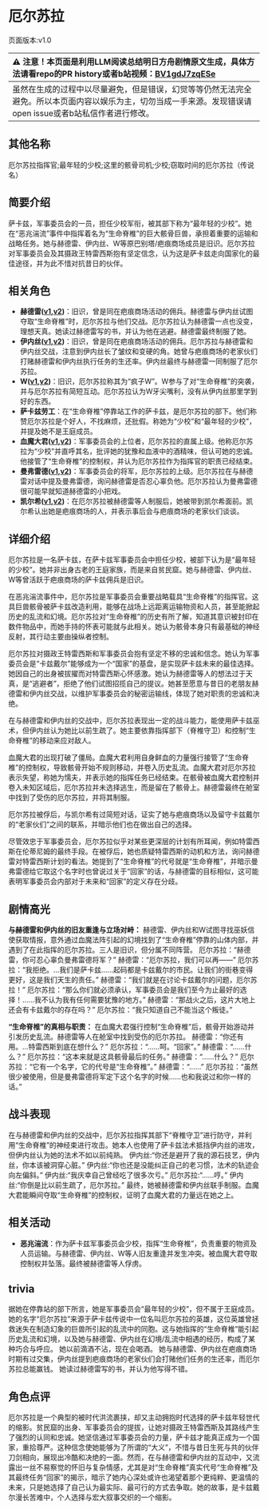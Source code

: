 # 厄尔苏拉
页面版本:v1.0
 

| :warning: 注意！本页面是利用LLM阅读总结明日方舟剧情原文生成，具体方法请看repo的PR history或者b站视频：[BV1gdJ7zqESe](https://www.bilibili.com/video/BV1gdJ7zqESe/)         |
|:----------------------------|
| 虽然在生成的过程中以尽量避免，但是错误，幻觉等等仍然无法完全避免。所以本页面内容以娱乐为主，切勿当成一手来源。发现错误请open issue或者b站私信作者进行修改。|



## 其他名称
厄尔苏拉指挥官;最年轻的少校;这里的骸骨司机;少校;窃取时间的厄尔苏拉（传说名）
## 简要介绍
萨卡兹，军事委员会的一员，担任少校军衔，被其部下称为“最年轻的少校”。她在“恶兆湍流”事件中指挥着名为“生命脊椎”的巨大骸骨巨兽，承担着重要的运输和战略任务。她与赫德雷、伊内丝、W等原巴别塔/疤痕商场成员是旧识。厄尔苏拉对军事委员会及其摄政王特雷西斯抱有坚定信念，认为这是萨卡兹走向国家化的最佳途径，并为此不惜对抗昔日的伙伴。
## 相关角色
-   **赫德雷([v1](char_4088_hodrer.md),[v2](../char_v3/char_4088_hodrer.md))**：旧识，曾是同在疤痕商场活动的佣兵。赫德雷与伊内丝试图夺取“生命脊椎”时，厄尔苏拉与他们交战。厄尔苏拉认为赫德雷一点也没变，理想天真。她读过赫德雷写的书，并认为他在逃避。赫德雷最终制服了她。
-   **伊内丝([v1](char_4087_ines.md),[v2](../char_v3/char_4087_ines.md))**：旧识，曾是同在疤痕商场活动的佣兵。厄尔苏拉与赫德雷和伊内丝交战，注意到伊内丝长了皱纹和变硬的角。她曾与疤痕商场的老家伙们打赌赫德雷和伊内丝执行任务的生还率。伊内丝最终与赫德雷一同制服了厄尔苏拉。
-   **W([v1](char_113_cqbw.md),[v2](../char_v3/char_113_cqbw.md))**：旧识，厄尔苏拉称其为“疯子W”。W参与了对“生命脊椎”的突袭，并与厄尔苏拉有简短互动。厄尔苏拉认为W牙尖嘴利，没有从伊内丝那里学到好的东西。
-   **萨卡兹劳工**：在“生命脊椎”停靠站工作的萨卡兹，是厄尔苏拉的部下。他们称赞厄尔苏拉是个好人，不找麻烦，还批假。称她为“少校”和“最年轻的少校”，并提及她不是王庭成员。
-   **血魔大君([v1](extended_char_xue_mo_da_jun.md),[v2](../char_v3/extended_char_xue_mo_da_jun.md))**：军事委员会的上位者，厄尔苏拉的直属上级。他称厄尔苏拉为“少校”并直呼其名，批评她的犹豫和血液中的酒精味，但认可她的忠诚。他接管了“生命脊椎”的控制权，并认为厄尔苏拉作为指挥官的职责已经结束。
-   **曼弗雷德([v1](extended_char_man_fu_lei_de.md),[v2](../char_v3/extended_char_man_fu_lei_de.md))**：军事委员会的将军，厄尔苏拉的上级。厄尔苏拉在与赫德雷对话中提及曼弗雷德，询问赫德雷是否忍心辜负他。厄尔苏拉认为曼弗雷德很可能早就知道赫德雷的小把戏。
-   **凯尔希([v1](char_003_kalts.md),[v2](../char_v3/char_003_kalts.md))**：在厄尔苏拉被赫德雷等人制服后，她被带到凯尔希面前。凯尔希认出她是疤痕商场的人，并表示事后会与疤痕商场的老家伙们谈谈。
## 详细介绍
厄尔苏拉是一名萨卡兹，在萨卡兹军事委员会中担任少校，被部下认为是“最年轻的少校”。她并非出身古老的王庭家族，而是来自贫民窟。她与赫德雷、伊内丝、W等曾活跃于疤痕商场的萨卡兹佣兵是旧识。

在恶兆湍流事件中，厄尔苏拉是军事委员会重要战略载具“生命脊椎”的指挥官。这具巨兽骸骨被萨卡兹改造利用，能够在战场上远距离运输物资和人员，甚至能掀起历史的乱流和幻境。厄尔苏拉对“生命脊椎”的历史有所了解，知道其意识被封印在数件物品中，而她手持的怀表可能就与此相关。她认为骸骨本身只有最基础的神经反射，其行动主要由操纵者控制。

厄尔苏拉对摄政王特雷西斯和军事委员会抱有坚定不移的忠诚和信念。她认为军事委员会是“卡兹戴尔”能够成为一个“国家”的基盘，是实现萨卡兹未来的最佳选择。她因自己的出身被拔擢而对特雷西斯心怀感激。她认为赫德雷等人的想法过于天真，是“逃避者”，拒绝了他们试图招揽自己的提议。她甚至愿意与昔日的老朋友赫德雷和伊内丝交战，以维护军事委员会的秘密运输线，体现了她对职责的忠诚和决绝。

在与赫德雷和伊内丝的交战中，厄尔苏拉表现出一定的战斗能力，能使用萨卡兹巫术，但伊内丝认为她比以前生疏了。她主要依靠指挥部下（脊椎守卫）和控制“生命脊椎”的移动来应对敌人。

血魔大君的出现打破了僵局。血魔大君利用自身鲜血的力量强行接管了“生命脊椎”的控制权，导致骸骨开始不规则移动，并卷入历史乱流。血魔大君对厄尔苏拉表示失望，称她为懦夫，并表示她的指挥任务已经结束。在骸骨被血魔大君控制并卷入未知区域后，厄尔苏拉并未选择逃生，而是留在了骸骨上。赫德雷最终在舱室中找到了受伤的厄尔苏拉，并将其制服。

厄尔苏拉被俘后，与凯尔希有过简短对话，证实了她与疤痕商场以及留守卡兹戴尔的“老家伙们”之间的联系，并暗示他们也在做出自己的选择。

尽管效忠于军事委员会，厄尔苏拉似乎对某些更深层的计划有所耳闻，例如特雷西斯在伦蒂尼姆的最终手段。在被俘后，她也质疑特雷西斯的动机和方法，询问赫德雷对特雷西斯计划的看法。她提到了“生命脊椎”的代号就是“生命脊椎”，并暗示曼弗雷德给它取这个名字时也曾说过关于“回家”的话，与赫德雷的目标相似，这可能表明军事委员会内部对于未来和“回家”的定义存在分歧。
## 剧情高光
**与赫德雷和伊内丝的旧友重逢与立场对峙：**
赫德雷、伊内丝和W试图寻找巫妖信使获取情报，意外通过血魔法阵引起的幻境找到了“生命脊椎”停靠的山体内部，并遇到了在此指挥的厄尔苏拉。三人是旧识，但分属不同阵营。
厄尔苏拉：“赫德雷，你可忍心辜负曼弗雷德将军？”
赫德雷：“厄尔苏拉，我们可以再——”
厄尔苏拉：“我拒绝。...我们是萨卡兹......起码都是卡兹戴尔的市民。让我们的街巷变得更好，这是我们天生的责任。”
赫德雷：“我们就是在讨论卡兹戴尔的问题，厄尔苏拉！”
厄尔苏拉：“那么你们就必须承认，军事委员会是我们至今为止最好的选择！......我不认为我有任何需要犹豫的地方。”
赫德雷：“那战火之后，这片大地上还会有卡兹戴尔的存在吗？”
厄尔苏拉：“我只知道自己不能当这个叛徒。”

**“生命脊椎”的真相与职责：**
在血魔大君强行控制“生命脊椎”后，骸骨开始游动并引发历史乱流。赫德雷等人在舱室中找到受伤的厄尔苏拉。
赫德雷：“你还有用。...特雷西斯到底在想什么？”
厄尔苏拉：“......呵。“回家”。”
赫德雷：“......什么？”
厄尔苏拉：“这本来就是这具骸骨最后的任务。”
赫德雷：“......什么？”
厄尔苏拉：“它有一个名字，它的代号是“生命脊椎”。”
赫德雷：“......”
厄尔苏拉：“虽然很少被使用，但是曼弗雷德将军定下这个名字的时候......也和我说过和你一样的话。”
## 战斗表现
在与赫德雷和伊内丝的交战中，厄尔苏拉指挥其部下“脊椎守卫”进行防守，并利用“生命脊椎”的神经束进行攻击。她本人也使用了萨卡兹法术抵挡伊内丝的进攻，但伊内丝认为她的法术不如以前纯熟。
伊内丝:“你还是避开了我的源石技艺，伊内丝，你本该被洞穿心脏。”
伊内丝:“你也还是没能纠正自己的老习惯，法术的轨迹会向左偏斜。”
伊内丝:“我庆幸自己曾经吃了很多次亏。”
厄尔苏拉:“......哼。”
伊内丝:“你倒是比以前生疏了，厄尔苏拉。”
最终，她被赫德雷和伊内丝联手制服。血魔大君能瞬间夺取“生命脊椎”的控制权，证明了血魔大君的力量远在她之上。
## 相关活动
-   **恶兆湍流**：作为萨卡兹军事委员会少校，指挥“生命脊椎”，负责重要的物资及人员运输。与赫德雷、伊内丝、W等人旧友重逢并发生冲突。被血魔大君夺取控制权并坠落。最终被赫德雷等人俘虏。
## trivia
据她在停靠站的部下所言，她是军事委员会“最年轻的少校”，但不属于王庭成员。
她的名字“厄尔苏拉”来源于萨卡兹传说中一位名叫厄尔苏拉的英雄，这位英雄曾拯救迷失在制造幻象的巨兽所引起的乱流中的同胞。这与她指挥的“生命脊椎”能引起历史乱流和幻境，以及她与赫德雷、伊内丝在幻境/乱流中相遇的经历，构成了某种巧合与呼应。
她以前滴酒不沾，现在会喝酒。
她与赫德雷、伊内丝在疤痕商场时期有过交集，伊内丝提到疤痕商场的老家伙们会打赌他们任务的生还率，而厄尔苏拉总能赢钱。
她读过赫德雷写的书，并认为他写得不错。
## 角色点评
厄尔苏拉是一个典型的被时代洪流裹挟，却又主动拥抱时代选择的萨卡兹年轻世代的缩影。贫民窟的出身、军事委员会的提拔，让她对摄政王特雷西斯及其路线产生了强烈的认同和忠诚。她坚信通过军事委员会的力量，萨卡兹才能真正成为一个国家，重拾尊严。这种信念使她能够为了所谓的“大义”，不惜与昔日生死与共的伙伴刀剑相向，展现出冷酷和决绝的一面。然而，在与赫德雷和伊内丝的互动中，又流露出一丝不易察觉的怀旧与复杂情感，尤其是对“生命脊椎”真实代号“生命脊椎”及其最终任务“回家”的揭示，暗示了她内心深处或许也渴望着那个更纯粹、更温情的未来，只是她选择了自己认为最实际、最可行的方式去争取。她的故事，是卡兹戴尔漫长苦难中，个人选择与宏大叙事交织的一个缩影。
